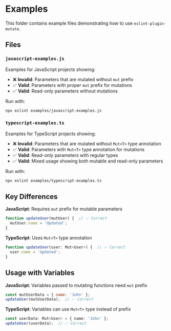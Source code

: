 # Examples

This folder contains example files demonstrating how to use `eslint-plugin-mutate`.

## Files

### `javascript-examples.js`
Examples for JavaScript projects showing:
- ❌ **Invalid**: Parameters that are mutated without `mut` prefix
- ✅ **Valid**: Parameters with proper `mut` prefix for mutations
- ✅ **Valid**: Read-only parameters without mutations

Run with:
```bash
npx eslint examples/javascript-examples.js
```

### `typescript-examples.ts`
Examples for TypeScript projects showing:
- ❌ **Invalid**: Parameters that are mutated without `Mut<T>` type annotation
- ✅ **Valid**: Parameters with `Mut<T>` type annotation for mutations  
- ✅ **Valid**: Read-only parameters with regular types
- ✅ **Valid**: Mixed usage showing both mutable and read-only parameters

Run with:
```bash
npx eslint examples/typescript-examples.ts
```

## Key Differences

**JavaScript**: Requires `mut` prefix for mutable parameters
```javascript
function updateUser(mutUser) {  // ✅ Correct
  mutUser.name = 'Updated';
}
```

**TypeScript**: Uses `Mut<T>` type annotation
```typescript
function updateUser(user: Mut<User>) {  // ✅ Correct
  user.name = 'Updated';
}
```

## Usage with Variables

**JavaScript**: Variables passed to mutating functions need `mut` prefix
```javascript
const mutUserData = { name: 'John' };
updateUser(mutUserData);  // ✅ Correct
```

**TypeScript**: Variables can use `Mut<T>` type instead of prefix
```typescript
const userData: Mut<User> = { name: 'John' };
updateUser(userData);  // ✅ Correct
```
